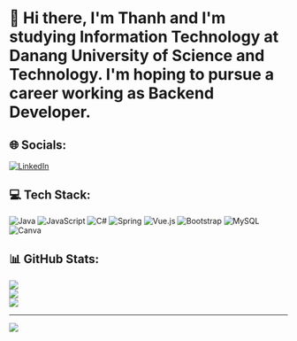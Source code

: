# 👋 Hi there, I'm Thanh and I'm  studying Information Technology at Danang University of Science and Technology. I'm hoping to pursue a career working as Backend Developer.

## 🌐 Socials:
[![LinkedIn](https://img.shields.io/badge/LinkedIn-%230077B5.svg?logo=linkedin&logoColor=white)](https://linkedin.com/in/văn-công-chí-thanh-03b394310) 

## 💻 Tech Stack:
![Java](https://img.shields.io/badge/java-%23ED8B00.svg?style=flat&logo=openjdk&logoColor=white) 
![JavaScript](https://img.shields.io/badge/javascript-%23323330.svg?style=flat&logo=javascript&logoColor=%23F7DF1E) 
![C#](https://img.shields.io/badge/csharp-%23239120.svg?style=flat&logo=csharp&logoColor=white)
![Spring](https://img.shields.io/badge/spring-%236DB33F.svg?style=flat&logo=spring&logoColor=white) 
![Vue.js](https://img.shields.io/badge/vue.js-%2335495e.svg?style=flat&logo=vuedotjs&logoColor=%234FC08D) 
![Bootstrap](https://img.shields.io/badge/bootstrap-%238511FA.svg?style=flat&logo=bootstrap&logoColor=white) 
![MySQL](https://img.shields.io/badge/mysql-4479A1.svg?style=flat&logo=mysql&logoColor=white) 
![Canva](https://img.shields.io/badge/Canva-%2300C4CC.svg?style=flat&logo=Canva&logoColor=white)

## 📊 GitHub Stats:
![](https://github-readme-stats.vercel.app/api?username=VanCongChiThanh&theme=dark&hide_border=false&include_all_commits=false&count_private=false&hide_title=true)<br/>
![](https://github-readme-streak-stats.herokuapp.com/?user=VanCongChiThanh&theme=dark&hide_border=false)<br/>
![](https://github-readme-stats.vercel.app/api/top-langs/?username=VanCongChiThanh&theme=dark&hide_border=false&include_all_commits=false&count_private=false&layout=compact)

---
[![](https://visitcount.itsvg.in/api?id=VanCongChiThanh&icon=0&color=0)](https://visitcount.itsvg.in)

<!-- Proudly created with GPRM ( https://gprm.itsvg.in ) -->
